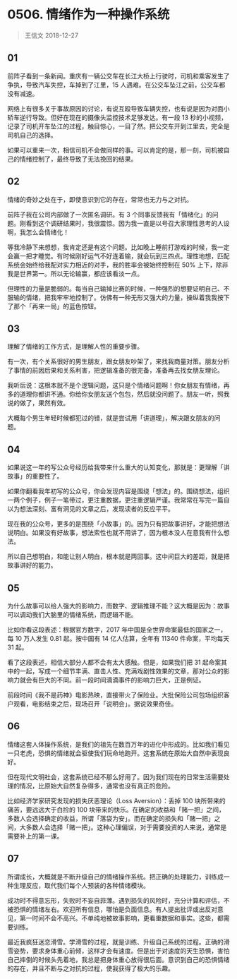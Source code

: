 # 0506. 情绪作为一种操作系统
> 王信文
2018-12-27

## 01

前阵子看到一条新闻。重庆有一辆公交车在长江大桥上行驶时，司机和乘客发生了争执，导致汽车失控，车掉到了江里，15 人遇难。在公交车坠江之前，公交车都没有减速。

网络上有很多关于事故原因的讨论，有说互殴导致车辆失控，也有说是因为对面小轿车逆行导致。但好在现在的摄像头监控技术足够发达。有一段 13 秒的小视频，记录了司机开车坠江的过程，触目惊心，一目了然。把公交车开到江里去，完全是司机自己的选择。

如果可以重来一次，相信司机不会做同样的事。可以肯定的是，那一刻，司机被自己的情绪控制了，最终导致了无法挽回的结果。

## 02

情绪的奇妙之处在于，即使意识到它的存在，常常也无力与之对抗。

前阵子我在公司内部做了一次匿名调研。有 3 个同事反馈我有「情绪化」的问题。刚看到这个调研结果时，我很震惊。因为我一直是以号召大家理性思考的人设啊，我怎么会情绪化！

等我冷静下来想想，我肯定还是有这个问题。比如晚上睡前打游戏的时候，我一定会赢一把才睡觉。有时候刚好运气不好连着输，就会玩到三四点。理性地想，匹配系统会始终给我配对实力相近的对手，我的胜率会被始终控制在 50% 上下，除非我是世界第一。所以无论输赢，都应该看淡一点。

但理性的力量是脆弱的。每当自己输掉比赛的时候，一种强烈的想要证明自己、不服输的情绪，把我牢牢地控制了。仿佛有一种无形又强大的力量，操纵着我我按下了那个「再来一局」的蓝色按钮。

## 03

理解了情绪的工作方式，是理解人性的重要步骤。

有一次，有个关系很好的男生朋友，跟女朋友吵架了，来找我商量对策。朋友分析了事情的前因后果和关系利害，把逻辑准备的很完备，准备再去找女朋友理论。

我听后说：这根本就不是个逻辑问题，这只是个情绪问题啊！你女朋友有情绪，再多的道理你都讲不通。你给你女朋友送个包包，然后就没问题了。朋友一听，照我说的做了，果然有效。

大概每个男生年轻时候都犯过的错，就是尝试用「讲道理」，解决跟女朋友的问题。

## 04

如果说这一年的写公众号经历给我带来什么重大的认知变化，那就是：更理解「讲故事」的重要性了。

如果你翻看我年初写的公众号，你会发现内容是围绕「想法」的。围绕想法，组织一两个例子，例子一笔带过，更注重数据，更注重逻辑严谨。我常常在写完一篇自以为想法深刻、富有洞见的文章之后，发现读者的反应平平。

现在我的公众号，更多的是围绕「小故事」的。因为只有把故事讲好，才能把想法说明白。如果没有好故事，想法索性也就不用讲了，因为根本没人在意我有什么想法。

所以自己想明白，和能让别人明白，根本就是两回事。这中间巨大的差距，就是把故事讲好的能力。

## 05

为什么故事可以给人强大的影响力，而数字、逻辑推理不能？这大概是因为：故事可以调动我们大脑里的情绪系统，而逻辑不能。

比如你看这段表述：根据官方数字，2017 年中国是全世界命案最低的国家之一，每 10 万人发生 0.81 起。按中国有 14 亿人估算，全年有 11340 件命案，平均每天 31 起。

看了这段表述，相信大部分人都不会有太大感触。但是，如果我们把 31 起命案其中的一起，写成一个细节丰满、直击人性、充满戏剧性效果的文章，那对公众的影响力就会有巨大的不同。前一段时间滴滴事件的影响力巨大，正是例证。

前段时间《我不是药神》电影热映，直接带火了保险业。大批保险公司包场组织客户观看，电影结束之后，现场召开「说明会」。据说效果奇佳。

## 06

情绪这套人体操作系统，是我们的祖先在数百万年的进化中形成的。比如我们看见一只老虎，恐惧的情绪就会驱使我们玩命地跑开。这套系统在原始大自然中表现良好。

但在现代文明社会，这套系统已经不那么好用了。因为我们现在的日常生活需要处理的情况，比原始大自然复杂得多，通常也没有真正的危险。

比如经济学家研究发现的损失厌恶理论（Loss Aversion）：丢掉 100 块所带来的痛苦，要远远大于白捡的 100 块带来的快乐。在确定的收益和「赌一把」之间，多数人会选择确定的收益，所谓「落袋为安」。而在确定的损失和「赌一把」之间，大多数人会选择「赌一把」。这种心理偏误，对于需要投资的人来说，通常是需要补上的第一课。

## 07

所谓成长，大概就是不断升级自己的情绪操作系统。把正确的处理能力，训练成一种生理反应，取代我们每个人预装的各种情绪模块。

成功时不得意忘形，失败时不妄自菲薄。遇到损失的风险时，充分计算和评估，不被恐惧的情绪左右。欢迎所有信息，哪怕是负面信息。有人提出批评或出反对意见，第一时间不会不高兴。不单纯地被故事影响，更看重数据和事实。这些，都需要训练。

最近我疯狂迷恋滑雪。学滑雪的过程，就是训练、升级自己系统的过程。正确的滑雪姿势，要求身体重心前倾，这样才会有速度。但是出于对速度的天生恐惧，害怕自己摔倒的时候头先着地，我总是把身体重心放得很后面。意识到自己的恐惧情绪的存在，并且不断与之对抗的过程，使我获得了极大的乐趣。

